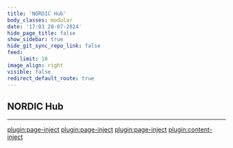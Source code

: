 ```yaml
---
title: 'NORDIC Hub'
body_classes: modular
date: '17:03 28-07-2024'
hide_page_title: false
show_sidebar: true
hide_git_sync_repo_link: false
feed:
    limit: 10
image_align: right
visible: false
redirect_default_route: true
---
```


## NORDIC Hub
---
[plugin:page-inject](/hubs/_nordic/_rise/)
[plugin:page-inject](/hubs/_nordic/_aalto/)
[plugin:page-inject](/hubs/_nordic/_eka/)
[plugin:content-inject](/home/)
